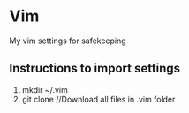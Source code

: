 # Vim

My vim settings for safekeeping

## Instructions to import settings

1. mkdir ~/.vim
2. git clone <this repo>   //Download all files in .vim folder
